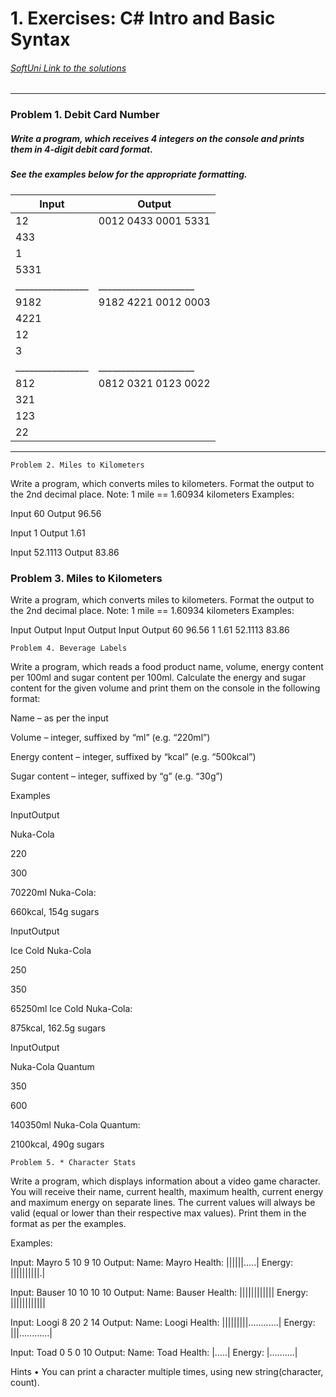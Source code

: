 
 # 1. Exercises: C# Intro and Basic Syntax 
###### [SoftUni Link to the solutions](https://judge.softuni.bg/Contests/577)

******************************************************************************************************************* 

 ### Problem 1. Debit Card Number 

 ##### Write a program, which receives 4 integers on the console and prints them in 4-digit debit card format.
 ##### See the examples below for the appropriate formatting.

| Input          |  Output             |
|----------------|---------------------|
| 12             | 0012 0433 0001 5331 |
| 433            |                     |
| 1              |                     |
| 5331           |                     |
|________________|_____________________|
| 9182           | 9182 4221 0012 0003 |
| 4221           |                     |
| 12             |                     |
| 3              |                     |
|________________|_____________________|
| 812            | 0812 0321 0123 0022 |
| 321            |                     |
| 123            |                     |
| 22             |                     |
*******************************************************************************************************************
    Problem 2. Miles to Kilometers
Write a program, which converts miles to kilometers. Format the output to the 2nd decimal place.
Note: 1 mile == 1.60934 kilometers
Examples:

Input      60
Output     96.56

Input      1 
Output     1.61

Input      52.1113
Output     83.86   

### 	Problem 3. Miles to Kilometers
Write a program, which converts miles to kilometers. Format the output to the 2nd decimal place.
Note: 1 mile == 1.60934 kilometers
Examples:

Input	Output		Input	Output		Input		Output
60		96.56	 	1		1.61	 	52.1113		83.86



	Problem 4. Beverage Labels

Write a program, which reads a food product name, volume, energy content per 100ml and sugar content per 100ml. Calculate the energy and sugar content for the given volume and print them on the console in the following format:

Name – as per the input

Volume – integer, suffixed by “ml” (e.g. “220ml”)

Energy content – integer, suffixed by “kcal” (e.g. “500kcal”)

Sugar content – integer, suffixed by “g” (e.g. “30g”) 

Examples

InputOutput

Nuka-Cola

220

300

70220ml Nuka-Cola:

660kcal, 154g sugars

InputOutput

Ice Cold Nuka-Cola

250

350

65250ml Ice Cold Nuka-Cola:

875kcal, 162.5g sugars

InputOutput

Nuka-Cola Quantum

350

600

140350ml Nuka-Cola Quantum:

2100kcal, 490g sugars



    Problem 5. * Character Stats
Write a program, which displays information about a video game character. You will receive their name, current health, maximum health, current energy and maximum energy on separate lines. The current values will always be valid (equal or lower than their respective max values). Print them in the format as per the examples.

Examples:


Input: 
Mayro
5
10
9
10
Output:
Name: Mayro
Health: ||||||.....|
Energy: ||||||||||.|

Input:
Bauser
10
10
10
10
Output:
Name: Bauser
Health: ||||||||||||
Energy: ||||||||||||


Input:
Loogi
8
20
2
14
Output:
Name: Loogi
Health: |||||||||............|
Energy: |||............|

Input:
Toad
0
5
0
10
Output:
Name: Toad
Health: |.....|
Energy: |..........|

Hints
    • You can print a character multiple times, using new string(character, count).

